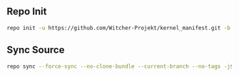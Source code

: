 ## Repo Init ##
```bash
repo init -u https://github.com/Witcher-Projekt/kernel_manifest.git -b pickle
```
## Sync Source ##
```bash
repo sync --force-sync --no-clone-bundle --current-branch --no-tags -j$(nproc --all)
```
